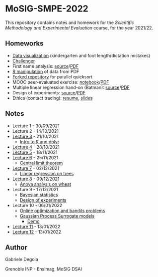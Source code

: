 # MoSIG-SMPE-2022

This repository contains notes and homework for the *Scientific Methodology and Experimental Evaluation* course,
for the year 2021/22.

## Homeworks

- [Data visualization](homeworks/dataviz.ipynb) (kindergarten and foot length/dictation mistakes)
- [Challenger](homeworks/challenger.ipynb)
- First name analysis: [source](homeworks/firstnames.Rmd)/[PDF](homeworks/firstnames.pdf)
- [R manipulation](homeworks/r_manipulation.pdf) of data from PDF
- [Forked repository](https://github.com/gabridego/M2R-ParallelQuicksort) for parallel quicksort
- MOOC peer-evaluated exercise: [notebook](https://app-learninglab.inria.fr/moocrr/gitlab/9a2196f412490e364d01db02df46721d/mooc-rr/blob/master/module3/exo3/Around%20Simpson's%20Paradox.ipynb)/[PDF](homeworks/peer_evaluated.pdf)
- Multiple linear regression hand-on (Batman): [source](homeworks/batman.Rmd)/[PDF](homeworks/batman.pdf)
- Design of experiments: [source](homeworks/design_of_experiments/doe.Rmd)/[PDF](homeworks/design_of_experiments/doe.pdf)
- Ethics (contact tracing): [resume](homeworks/contact_tracing.pdf), [slides](homeworks/contact_tracing_slides.pdf)

## Notes

- Lecture 1 - 30/09/2021
- Lecture 2 - 14/10/2021
- [Lecture 3](notes/lecture3.md) - 21/10/2021
	- [Intro to R and dplyr](notes/lecture3_dplyr.html)
- [Lecture 4](notes/lecture4.md) - 28/10/2021
- [Lecture 5](notes/lecture5.md) - 18/11/2021
- [Lecture 6](notes/lecture6.md) - 25/11/2021
	- [Central limit theorem](notes/lecture6_clt.pdf)
- [Lecture 7](notes/lecture7.md) - 02/12/2021
	- [Linear regression on trees](notes/lecture7_linregr.html)
- [Lecture 8](notes/lecture8.md) - 09/12/2021
	- [Anova analysis on wheat](notes/lecture8_anova.html)
- Lecture 9 - 17/12/2021
	- [Bayesian statistics](https://gitlab.inria.fr/alegrand/slides_bayesian_sampling/-/blob/master/bayesian_statistics_introduction.pdf)
	- [Design of experiments](https://github.com/alegrand/SMPE/blob/master/lectures/5_design_of_experiments.pdf)
- Lecture 10 - 06/01/2022
	- [Online optimization and bandits problems](https://github.com/alegrand/SMPE/blob/master/sessions/2020_10_Grenoble/bandits.pdf)
	- [Gaussian Process Surrogate models](https://hal.archives-ouvertes.fr/cel-01618068/document)
		- [Demo](https://durrande.shinyapps.io/gp_playground/)
- [Lecture 11](notes/lecture11.md) - 13/01/2022
- [Lecture 12](notes/lecture12.md) - 13/01/2022

## Author

Gabriele Degola

Grenoble INP - Ensimag, MoSIG DSAI
